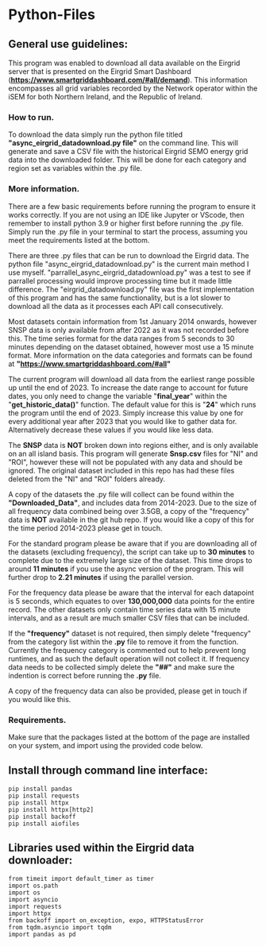 # Python-Files
## General use guidelines:
This program was enabled to download all data available on the Eirgrid server that is presented on the Eirgrid Smart Dashboard (**https://www.smartgriddashboard.com/#all/demand**). This information encompasses all grid variables recorded by the Network operator within the iSEM for both Northern Ireland, and the Republic of Ireland.

### How to run.
To download the data simply run the python file titled **"async_eirgrid_datadownload.py file"** on the command line. This will generate and save a CSV file with the historical Eirgrid SEMO energy grid data into the downloaded folder. This will be done for each category and region set as variables within the .py file.

### More information.

There are a few basic requirements before running the program to ensure it works correctly. If you are not using an IDE like Jupyter or VScode, then remember to install python 3.9 or higher first before running the .py file. Simply run the .py file in your terminal to start the process, assuming you meet the requirements listed at the bottom. 

There are three .py files that can be run to download the Eirgrid data. The python file "async_eirgrid_datadownload.py" is the current main method I use myself. "parrallel_async_eirgrid_datadownload.py" was a test to see if parrallel processing would improve processing time but it made little difference. The "eirgrid_datadownload.py" file was the first implementation of this program and has the same functionality, but is a lot slower to download all the data as it processes each API call consecutively.

Most datasets contain information from 1st January 2014 onwards, however SNSP data is only available from after 2022 as it was not recorded before this. The time series format for the data ranges from 5 seconds to 30 minutes depending on the dataset obtained, however most use a 15 minute format. More information on the data categories and formats can be found at **"https://www.smartgriddashboard.com/#all"**

The current program will download all data from the earliest range possible up until the end of 2023. To increase the date range to account for future dates, you only need to change the variable "**final_year**" within the "**get_historic_data()**" function. The default value for this is "**24**" which runs the program until the end of 2023. Simply increase this value by one for every additional year after 2023 that you would like to gather data for. Alternatively decrease these values if you would like less data.

The **SNSP** data is **NOT** broken down into regions either, and is only available on an all island basis. This program will generate **Snsp.csv** files for "NI" and "ROI", however these will not be populated with any data and should be ignored. The original dataset included in this repo has had these files deleted from the "NI" and "ROI" folders already.

A copy of the datasets the .py file will collect can be found within the **"Downloaded_Data"**, and includes data from 2014-2023. Due to the size of all frequency data combined being over 3.5GB, a copy of the "frequency" data is **NOT** available in the git hub repo. If you would like a copy of this for the time period 2014-2023 please get in touch.

For the standard program please be aware that if you are downloading all of the datasets (excluding frequency), the script can take up to **30 minutes** to complete due to the extremely large size of the dataset. This time drops to around **11 minutes** if you use the async version of the program. This will further drop to **2.21 minutes** if using the parallel version.

For the frequency data please be aware that the interval for each datapoint is 5 seconds, which equates to over **130,000,000** data points for the entire record. The other datasets only contain time series data with 15 minute intervals, and as a result are much smaller CSV files that can be included.

If the **"frequency"** dataset is not required, then simply delete "frequency" from the category list within the **.py** file to remove it from the function. Currently the frequency category is commented out to help prevent long runtimes, and as such the default operation will not collect it. If frequency data needs to be collected simply delete the **"##"** and make sure the indention is correct before running the **.py** file. 

A copy of the frequency data can also be provided, please get in touch if you would like this.


### Requirements.
Make sure that the packages listed at the bottom of the page are installed on your system, and import using the provided code below.

## Install through command line interface:
    pip install pandas
    pip install requests
    pip install httpx
    pip install httpx[http2]
    pip install backoff
    pip install aiofiles
    
## Libraries used within the Eirgrid data downloader:
    from timeit import default_timer as timer
    import os.path
    import os
    import asyncio
    import requests
    import httpx
    from backoff import on_exception, expo, HTTPStatusError
    from tqdm.asyncio import tqdm
    import pandas as pd
